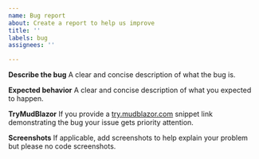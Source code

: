 ```yaml
---
name: Bug report
about: Create a report to help us improve
title: ''
labels: bug
assignees: ''

---
```


**Describe the bug**
A clear and concise description of what the bug is.

**Expected behavior**
A clear and concise description of what you expected to happen.

**TryMudBlazor**
If you provide a [try.mudblazor.com](https://try.mudblazor.com) snippet link demonstrating the bug your issue gets priority attention.

**Screenshots**
If applicable, add screenshots to help explain your problem but please no code screenshots.
